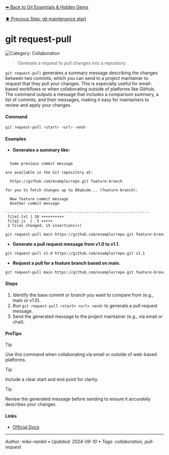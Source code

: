 [⬅️ Back to Git Essentials & Hidden Gems](./git-essentials-hidden-gems.md)

[⬆️ Previous Step: git maintenance start](./git-maintenance-start.md)

# git request-pull

![Category: Collaboration](https://img.shields.io/badge/Category-Collaboration-blue)

> Generate a request to pull changes into a repository.

`git request-pull` generates a summary message describing the changes between two commits, which you can send to a project maintainer to request that they pull your changes. This is especially useful for email-based workflows or when collaborating outside of platforms like GitHub. The command outputs a message that includes a comparison summary, a list of commits, and their messages, making it easy for maintainers to review and apply your changes.

#### Command

```sh
git request-pull <start> <url> <end>
```

#### Examples

- **Generates a summary like:**

```The following changes since commit 1234567... (main):

  Some previous commit message

are available in the Git repository at:

  https://github.com/example/repo.git feature-branch

for you to fetch changes up to 89abcde... (feature-branch):

  New feature commit message
  Another commit message

----------------------------------------------------------------
 file1.txt | 10 ++++++++++
 file2.js  |  5 +++++
 2 files changed, 15 insertions(+)
```

```sh
git request-pull main https://github.com/example/repo.git feature-branch
```

- **Generate a pull request message from v1.0 to v1.1.**

```sh
git request-pull v1.0 https://github.com/example/repo.git v1.1
```

- **Request a pull for a feature branch based on main.**

```sh
git request-pull main https://github.com/example/repo.git feature-branch
```

#### Steps

1. Identify the base commit or branch you want to compare from (e.g., main or v1.0).
2. Run `git request-pull <start> <url> <end>` to generate a pull request message.
3. Send the generated message to the project maintainer (e.g., via email or chat).

#### ProTips

> [!TIP]
> Use this command when collaborating via email or outside of web-based platforms.

> [!TIP]
> Include a clear start and end point for clarity.

> [!TIP]
> Review the generated message before sending to ensure it accurately describes your changes.

#### Links

- [Official Docs](https://git-scm.com/docs/git-request-pull)

---

_Author: mike-rambil • Updated: 2024-06-10 • Tags: collaboration, pull-request_

